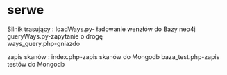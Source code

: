 # serwe

Silnik trasujący :
loadWays.py- ładowanie wenzłów do Bazy neo4j
gueryWays.py-zapytanie o drogę  
ways_guery.php-gniazdo 

zapis skanów :
index.php-zapis skanów do Mongodb
baza_test.php-zapis testów do Mongodb
